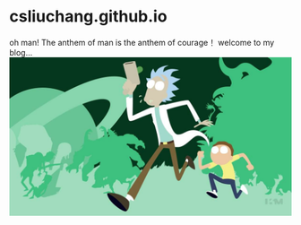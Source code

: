 # csliuchang.github.io
oh man!
The anthem of man is the anthem of courage！
welcome to my blog...
![Image text](https://raw.githubusercontent.com/csliuchang/csliuchang.github.io/master/photos/timg.jpeg)
